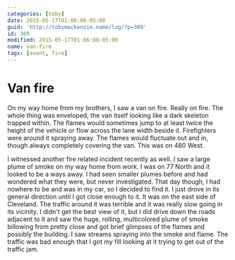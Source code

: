 ```yaml
---
categories: [toby]
date: 2015-05-17T01:06:08-05:00
guid: 'http://tobymackenzie.name/log/?p=309'
id: 309
modified: 2015-05-17T01:06:08-05:00
name: van-fire
tags: [event, fire]
---
```


Van fire
========

On my way home from my brothers, I saw a van on fire.  Really on fire.  The whole thing was enveloped, the van itself looking like a dark skeleton trapped within.  The flames would sometimes jump to at least twice the height of the vehicle or flow across the lane width beside it.  Firefighters were around it spraying away.  The flames would fluctuate out and in, though always completely covering the van.  This was on 480 West.

I witnessed another fire related incident recently as well.  I saw a large plume of smoke on my way home from work.  I was on 77 North and it looked to be a ways away.  I had seen smaller plumes before and had wondered what they were, but never investigated.  That day though, I had nowhere to be and was in my car, so I decided to find it.  I just drove in its general direction until I got close enough to it.  It was on the east side of Cleveland.  The traffic around it was terrible and it was really slow going in its vicinity.  I didn't get the best view of it, but I did drive down the roads adjacent to it and saw the huge, rolling, multicolored plume of smoke billowing from pretty close and got brief glimpses of the flames and possibly the building.  I saw streams spraying into the smoke and flame.  The traffic was bad enough that I got my fill looking at it trying to get out of the traffic jam.
